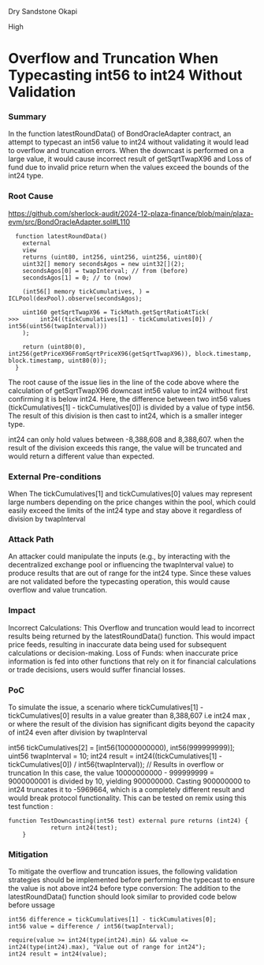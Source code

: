 Dry Sandstone Okapi

High

# Overflow and Truncation When Typecasting int56 to int24 Without Validation

### Summary

In the  function latestRoundData() of BondOracleAdapter contract, an attempt to typecast an int56 value to int24 without validating it would lead to overflow and truncation errors. When the downcast is performed on a  large value, it would cause incorrect result of getSqrtTwapX96  and Loss of fund due to invalid price return when the values exceed the bounds of the int24 type.

### Root Cause

https://github.com/sherlock-audit/2024-12-plaza-finance/blob/main/plaza-evm/src/BondOracleAdapter.sol#L110
```solidity
  function latestRoundData()
    external
    view
    returns (uint80, int256, uint256, uint256, uint80){
    uint32[] memory secondsAgos = new uint32[](2);
    secondsAgos[0] = twapInterval; // from (before)
    secondsAgos[1] = 0; // to (now)

    (int56[] memory tickCumulatives, ) = ICLPool(dexPool).observe(secondsAgos);

    uint160 getSqrtTwapX96 = TickMath.getSqrtRatioAtTick(
>>>      int24((tickCumulatives[1] - tickCumulatives[0]) / int56(uint56(twapInterval)))
    );

    return (uint80(0), int256(getPriceX96FromSqrtPriceX96(getSqrtTwapX96)), block.timestamp, block.timestamp, uint80(0));
  }
```
The root cause of the issue lies in the line of the code above where the calculation of getSqrtTwapX96 downcast int56 value to int24 without first confirming it is below int24. 
Here, the difference between two int56 values (tickCumulatives[1] - tickCumulatives[0]) is divided by a value of type int56. The result of this division is then cast to int24, which is a smaller integer type.

int24 can only hold values between -8,388,608 and 8,388,607. when the result of the division exceeds this range, the value will be truncated and would return a different value than expected.


### External Pre-conditions

When The tickCumulatives[1] and tickCumulatives[0] values may represent large numbers depending on the price changes within the pool, which could easily exceed the limits of the int24 type and stay above it regardless of division by twapInterval

### Attack Path

An attacker could manipulate the inputs (e.g., by interacting with the decentralized exchange pool or influencing the twapInterval value) to produce results that are out of range for the int24 type. Since these values are not validated before the typecasting operation, this would cause overflow and value truncation.


### Impact

Incorrect Calculations: This Overflow and truncation would lead to incorrect results being returned by the latestRoundData() function. This would impact price feeds, resulting in inaccurate data being used for subsequent calculations or decision-making.
Loss of Funds: when inaccurate price information is fed into other functions that rely on it for financial calculations or trade decisions, users would suffer financial losses.

### PoC

To simulate the issue,  a scenario where tickCumulatives[1] - tickCumulatives[0] results in a value greater than 8,388,607 i.e int24 max , or where the result of the division has significant digits beyond the capacity of int24 even after division by twapInterval

int56 tickCumulatives[2] = [int56(10000000000), int56(999999999)];
uint56 twapInterval = 10;
int24 result = int24((tickCumulatives[1] - tickCumulatives[0]) / int56(twapInterval)); // Results in overflow or truncation
In this case, the value 10000000000 - 999999999 = 9000000001 is divided by 10, yielding 900000000. Casting 900000000 to int24 truncates it to -5969664, which is a completely different result and would break protocol functionality.
This can be tested on remix using this test function :
```solidity
function TestDowncasting(int56 test) external pure returns (int24) {
            return int24(test);
    }
```

### Mitigation

To mitigate the overflow and truncation issues, the following validation strategies should be implemented before performing the typecast to ensure the value is not above int24 before type conversion:
The addition to the latestRoundData() function should look similar to provided code below before ussage
```solidity
int56 difference = tickCumulatives[1] - tickCumulatives[0];
int56 value = difference / int56(twapInterval);

require(value >= int24(type(int24).min) && value <= int24(type(int24).max), "Value out of range for int24");
int24 result = int24(value);
```